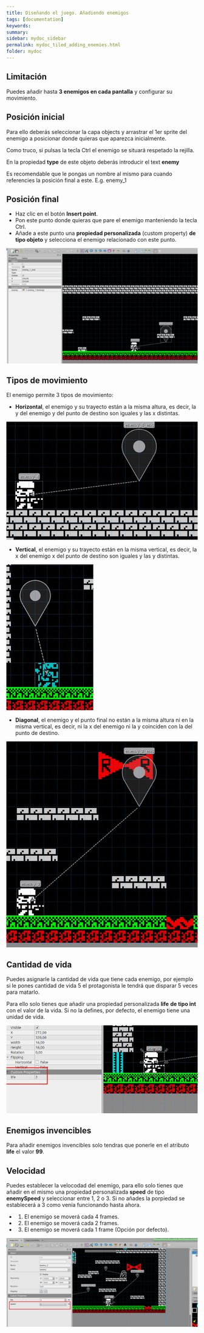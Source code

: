 ```yaml
---
title: Diseñando el juego. Añadiendo enemigos
tags: [documentation]
keywords:
summary: 
sidebar: mydoc_sidebar
permalink: mydoc_tiled_adding_enemies.html
folder: mydoc
---
```


## Limitación

Puedes añadir hasta **3 enemigos en cada pantalla** y configurar su movimiento.

## Posición inicial

Para ello deberás seleccionar la capa objects y arrastrar el 1er sprite del enemigo a posicionar donde quieras que aparezca inicialmente.

Como truco, si pulsas la tecla Ctrl el enemigo se situará respetado la rejilla.

En la propiedad **type** de este objeto deberás introducir el text **enemy**

Es recomendable que le pongas un nombre al mismo para cuando referencies la posición final a este. E.g. enemy_1

## Posición final

* Haz clic en el botón **Insert point**.
* Pon este punto donde quieras que pare el enemigo manteniendo la tecla Ctrl.
* Añade a este punto una **propiedad personalizada** (custom property) **de tipo objeto** y selecciona el enemigo relacionado con este punto.

![](images/enemy_movement.png)

## Tipos de movimiento

El enemigo permite 3 tipos de movimiento:
* **Horizontal**, el enemigo y su trayecto están a la misma altura, es decir, la y del enemigo y del punto de destino son iguales y las x distintas.

![](images/enemigos_movimiento_horizontal.png)

* **Vertical**, el enemigo y su trayecto están en la misma vertical, es decir, la x del enemigo x del punto de destino son iguales y las y distintas.

![](images/enemigos_movimiento_vertical.png)

* **Diagonal**, el enemigo y el punto final no están a la misma altura ni en la misma vertical, es decir, ni la x del enemigo ni la y coinciden con la del punto de destino.

![](images/enemigos_movimiento_diagonal.png)

## Cantidad de vida

Puedes asignarle la cantidad de vida que tiene cada enemigo, por ejemplo si le pones cantidad de vida 5 el protagonista le tendrá que disparar 5 veces para matarlo.

Para ello solo tienes que añadir una propiedad personalizada **life** **de tipo int** con el valor de la vida. Si no la defines, por defecto, el enemigo tiene una unidad de vida.

![](images/vida_enemigo.png)

## Enemigos invencibles

Para añadir enemigos invencibles solo tendras que ponerle en el atributo **life** el valor **99**.

## Velocidad

Puedes establecer la velocodad del enemigo, para ello solo tienes que añadir en el mismo una propiedad personalizada **speed** de tipo **enemySpeed** y seleccionar entre 1, 2 o 3. Si no añades la porpiedad se establecerá a 3 como venía funcionando hasta ahora.
* 1. El enemigo se moverá cada 4 frames.
* 2. El enemigo se moverá cada 2 frames.
* 3. El enemigo se moverá cada 1 frame (Opción por defecto).

![](images/enemyspeed.png)


<!-- ## Color

Se le puede cambiar al enemigo el color simplemente añadiendo una propiedad personalizada **color** **de tipo int** donde tienes que poner el color de spectrum (0-7) deseado.

![](./images/colores_spectrum.png)

![](./images/sprites_color.png) -->

